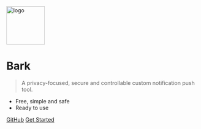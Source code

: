 <img src="_media/logo.png" alt="logo"  height="100">

# Bark <small></small>

> A privacy-focused, secure and controllable custom notification push tool.

- Free, simple and safe
- Ready to use

[GitHub](https://github.com/tsaohe/alarmpaw)
[Get Started](#AlarmPaw)
